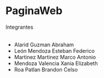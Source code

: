# PaginaWeb
Integrantes <br><br>
- Alarid Guzman Abraham <br>
- León Mendoza Esteban Federico <br>
- Martinez Martinez Marco Antonio <br>
- Mendoza Valencia Xania Elizabeth <br>
- Roa Patlan Brandon Celso <br>
